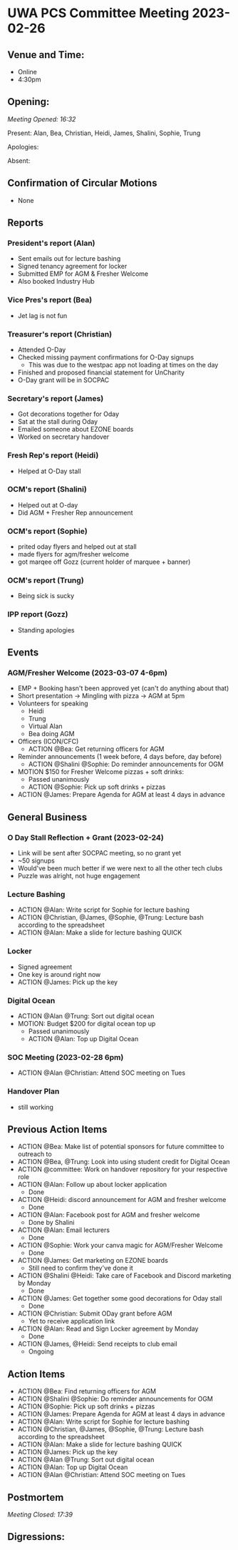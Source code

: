 # UWA PCS Committee Meeting 2023-02-26

## Venue and Time:

- Online
- 4:30pm

## Opening:

_Meeting Opened: 16:32_

Present: Alan, Bea, Christian, Heidi, James, Shalini, Sophie, Trung

Apologies: 

Absent:

## Confirmation of Circular Motions
- None

## Reports

### President's report (Alan)
- Sent emails out for lecture bashing
- Signed tenancy agreement for locker
- Submitted EMP for AGM & Fresher Welcome
- Also booked Industry Hub

### Vice Pres's report (Bea)
- Jet lag is not fun


### Treasurer's report (Christian)
- Attended O-Day
- Checked missing payment confirmations for O-Day signups
    - This was due to the westpac app not loading at times on the day
- Finished and proposed financial statement for UnCharity
- O-Day grant will be in SOCPAC

### Secretary's report (James)
- Got decorations together for Oday
- Sat at the stall during Oday
- Emailed someone about EZONE boards
- Worked on secretary handover

### Fresh Rep's report (Heidi) 
- Helped at O-Day stall

### OCM's report (Shalini)
- Helped out at O-day
- Did AGM + Fresher Rep announcement

### OCM's report (Sophie)
- prited oday flyers and helped out at stall
- made flyers for agm/fresher welcome
- got marqee off Gozz (current holder of marquee + banner)

### OCM's report (Trung)
- Being sick is sucky

### IPP report (Gozz)
- Standing apologies

## Events

### AGM/Fresher Welcome (2023-03-07 4-6pm)
- EMP + Booking hasn't been approved yet (can't do anything about that)
- Short presentation -> Mingling with pizza -> AGM at 5pm
- Volunteers for speaking
    - Heidi
    - Trung
    - Virtual Alan
    - Bea doing AGM
- Officers (ICON/CFC)
    - ACTION @Bea: Get returning officers for AGM
- Reminder announcements (1 week before, 4 days before, day before)
    - ACTION @Shalini @Sophie: Do reminder announcements for OGM
- MOTION $150 for Fresher Welcome pizzas + soft drinks:
    - Passed unanimously
    - ACTION @Sophie: Pick up soft drinks + pizzas
- ACTION @James: Prepare Agenda for AGM at least 4 days in advance

## General Business

### O Day Stall Reflection + Grant (2023-02-24)
- Link will be sent after SOCPAC meeting, so no grant yet
- ~50 signups 
- Would've been much better if we were next to all the other tech clubs
- Puzzle was alright, not huge engagement

### Lecture Bashing
- ACTION @Alan: Write script for Sophie for lecture bashing
- ACTION @Christian, @James, @Sophie, @Trung: Lecture bash according to the spreadsheet
- ACTION @Alan: Make a slide for lecture bashing QUICK

### Locker
- Signed agreement
- One key is around right now
- ACTION @James: Pick up the key

### Digital Ocean
- ACTION @Alan @Trung: Sort out digital ocean
- MOTION: Budget $200 for digital ocean top up
    - Passed unanimously
    - ACTION @Alan: Top up Digital Ocean

### SOC Meeting (2023-02-28 6pm)
- ACTION @Alan @Christian: Attend SOC meeting on Tues

### Handover Plan
- still working

## Previous Action Items

- ACTION @Bea: Make list of potential sponsors for future committee to outreach to
- ACTION @Bea, @Trung: Look into using student credit for Digital Ocean
- ACTION @committee: Work on handover repository for your respective role
- ACTION @Alan: Follow up about locker application
    - Done
- ACTION @Heidi: discord announcement for AGM and fresher welcome
    - Done
- ACTION @Alan: Facebook post for AGM and fresher welcome
    - Done by Shalini
- ACTION @Alan: Email lecturers
    - Done
- ACTION @Sophie: Work your canva magic for AGM/Fresher Welcome
	- Done
- ACTION @James: Get marketing on EZONE boards
    - Still need to confirm they've done it
- ACTION @Shalini @Heidi: Take care of Facebook and Discord marketing by Monday
    - Done
- ACTION @James: Get together some good decorations for Oday stall
    - Done
- ACTION @Christian: Submit ODay grant before AGM
    - Yet to receive application link
- ACTION @Alan: Read and Sign Locker agreement by Monday
    - Done
- ACTION @James, @Heidi: Send receipts to club email
    - Ongoing

## Action Items
- ACTION @Bea: Find returning officers for AGM
- ACTION @Shalini @Sophie: Do reminder announcements for OGM
- ACTION @Sophie: Pick up soft drinks + pizzas
- ACTION @James: Prepare Agenda for AGM at least 4 days in advance
- ACTION @Alan: Write script for Sophie for lecture bashing
- ACTION @Christian, @James, @Sophie, @Trung: Lecture bash according to the spreadsheet
- ACTION @Alan: Make a slide for lecture bashing QUICK
- ACTION @James: Pick up the key
- ACTION @Alan @Trung: Sort out digital ocean
- ACTION @Alan: Top up Digital Ocean
- ACTION @Alan @Christian: Attend SOC meeting on Tues

## Postmortem

_Meeting Closed: 17:39_

## Digressions:
